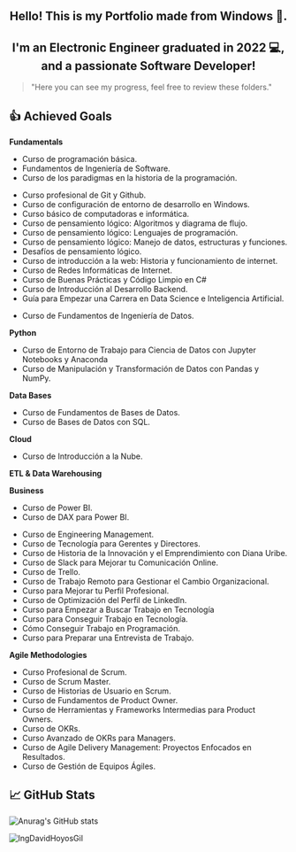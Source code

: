 <h2 align="center">Hello! This is my Portfolio made from Windows 👋.</h2>

<h2 align="center">I'm an Electronic Engineer graduated in 2022 💻, and a passionate Software Developer!</h2>

> "Here you can see my progress, feel free to review these folders."

<!-- ## 📋 Current Projects -->
      
## 👍 Achieved Goals

**Fundamentals**
* Curso de programación básica.
* Fundamentos de Ingeniería de Software.
* Curso de los paradigmas en la historia de la programación.
<!--* Curso de Git y GitHub. -->
* Curso profesional de Git y Github.
* Curso de configuración de entorno de desarrollo en Windows.
* Curso básico de computadoras e informática.
* Curso de pensamiento lógico: Algoritmos y diagrama de flujo.
* Curso de pensamiento lógico: Lenguajes de programación.
* Curso de pensamiento lógico: Manejo de datos, estructuras y funciones.
* Desafíos de pensamiento lógico.
* Curso de introducción a la web: Historia y funcionamiento de internet.
* Curso de Redes Informáticas de Internet.
* Curso de Buenas Prácticas y Código Limpio en C#
* Curso de Introducción al Desarrollo Backend.
* Guía para Empezar una Carrera en Data Science e Inteligencia Artificial.
<!--* Curso de Ética y Manejo de Datos para Data Science e Inteligencia Artificial.
* Curso de Introducción a Inteligencia Artificial.
* Guía de Adopción a la Inteligencia Artificial.
* Curso de ChatGPT.
-->
* Curso de Fundamentos de Ingeniería de Datos.

**Python**
<!--* Curso de Python.
* Curso de Python: Comprehensions, Funciones y Manejo de Errores.
* Curso de Python: PIP y Entornos Virtuales.
* Curso de Python para Ciencia de Datos.
* Curso de Análisis Exploratorio de Datos.
* Curso de Configuración Profesional de Entorno de Trabajo para Ciencia de Datos.
* Curso de Manejo de Datos Faltantes: Detección y Exploración.
* Curso de Manejo de Datos Faltantes: Imputación.-->
* Curso de Entorno de Trabajo para Ciencia de Datos con Jupyter Notebooks y Anaconda
* Curso de Manipulación y Transformación de Datos con Pandas y NumPy.

**Data Bases**
* Curso de Fundamentos de Bases de Datos.
* Curso de Bases de Datos con SQL.
<!--* Curso de SQL y MySQL.
* Curso Práctico de SQL. 
* Curso de Optimización de Bases de Datos en SQL Server.
* Curso de Fundamentos de Spark para Big Data.
* Curso de Matemáticas para Data Science: Estadística Descriptiva.-->

**Cloud**
* Curso de Introducción a la Nube.
<!--*Curso de Introducción a AWS: Fundamentos de Cloud Computing.
* Curso AWS Cloud Practitioner Certification
* Curso de Introducción a AWS: Cómputo, Almacenamiento y Bases de Datos.
* Curso de Introducción a AWS: Redes, Gobernanza y Machine Learning.
* Curso Práctico de AWS: Roles y Seguridad con IAM.
* Curso Práctico de AWS: Cómputo con EC2.
* Curso Práctico de Storage en AWS.
* Curso Práctico de Bases de Datos en AWS.
* Curso de Big Data en AWS.
* Curso de Serverless Framework en AWS.
* Curso Avanzado de Serverless Framework en AWS.
* Curso Práctico de AWS Cloud.
* Curso Práctico de Cloud Computing con AWS.
* Curso de Amazon DynamoDB.
* Curso de Infraestructura Como Código en AWS
 -->

**ETL & Data Warehousing**
<!--* Curso de Docker: Fundamentos.
* Curso de Fundamentos de ETL con Python y Pentaho. 
* Curso de Data Warehousing y Modelado OLAP.
* Curso de Fundamentos de Apache Airflow.
* Curso de AWS Redshift para Manejo de Big Data.
* Curso de Databricks: Arquitectura Delta Lake.-->

**Business**
* Curso de Power BI.
* Curso de DAX para Power BI.
<!--* Curso de Excel Básico: Tablas y Fórmulas para la Gestión de Datos.
* Curso de Estadística y Probabilidad
* Curso de Principios de Visualización de Datos para Business Intelligence. 
* Curso de Visualización de Datos para BI
* Curso de Análisis de Negocios para Ciencia de Datos-->
* Curso de Engineering Management.
* Curso de Tecnología para Gerentes y Directores.
* Curso de Historia de la Innovación y el Emprendimiento con Diana Uribe.
* Curso de Slack para Mejorar tu Comunicación Online.
* Curso de Trello.
* Curso de Trabajo Remoto para Gestionar el Cambio Organizacional.
* Curso para Mejorar tu Perfil Profesional.
* Curso de Optimización del Perfil de LinkedIn.
* Curso para Empezar a Buscar Trabajo en Tecnología
* Curso para Conseguir Trabajo en Tecnología.
* Cómo Conseguir Trabajo en Programación.
* Curso para Preparar una Entrevista de Trabajo.
<!--* Curso de Oratoria para Hablar en Público. -->

**Agile Methodologies**
* Curso Profesional de Scrum.
* Curso de Scrum Master.
* Curso de Historias de Usuario en Scrum.
* Curso de Fundamentos de Product Owner.
* Curso de Herramientas y Frameworks Intermedias para Product Owners.
* Curso de OKRs.
* Curso Avanzado de OKRs para Managers.
* Curso de Agile Delivery Management: Proyectos Enfocados en Resultados.
* Curso de Gestión de Equipos Ágiles.

## 📈 GitHub Stats 
![Anurag's GitHub stats](https://github-readme-stats.vercel.app/api?username=IngDavidHoyosGil&show_icons=true&theme=tokyonight)

<p><img align="left" src="https://github-readme-stats.vercel.app/api/top-langs?username=IngDavidHoyosGil&show_icons=true&locale=en&layout=compact" alt="IngDavidHoyosGil" /></p>
